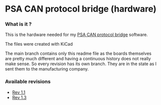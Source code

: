 # PSA CAN protocol bridge (hardware)

### What is it ?
This is the hardware needed for my [PSA CAN protocol bridge][psacanbridge] software.

The files were created with KiCad

The main branch contains only this readme file as the boards themselves are pretty much different and having a continuous history does not really make sense. 
So every revision has its own branch. They are in the state as I sent them to the manufacturing company.

### Available revisions

- [Rev 1.1][version_11]
- [Rev 1.3][version_13]

[version_11]: https://github.com/morcibacsi/PSACANBridgeHW/tree/v1.1
[version_13]: https://github.com/morcibacsi/PSACANBridgeHW/tree/v1.3
[psacanbridge]: https://github.com/morcibacsi/PSACANBridge
